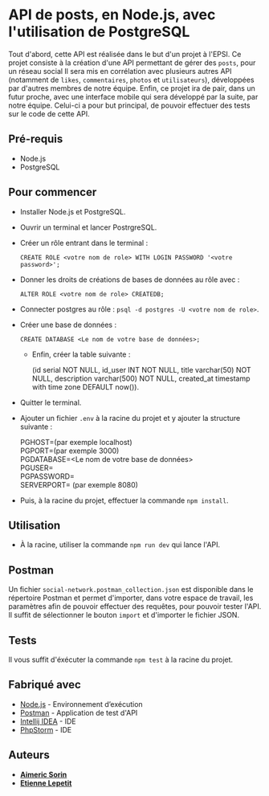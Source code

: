 # API de posts, en Node.js, avec l'utilisation de PostgreSQL

Tout d'abord, cette API est réalisée dans le but d'un projet à l'EPSI.
Ce projet consiste à la création d'une API permettant de gérer des `posts`, pour un réseau social
Il sera mis en corrélation avec plusieurs autres API (notamment de `likes`, `commentaires`, `photos` 
et `utilisateurs`), développées par d'autres membres de notre équipe. Enfin, ce projet ira de pair, dans un
futur proche, avec une interface mobile qui sera développé par la suite, par notre équipe.
Celui-ci a pour but principal, de pouvoir effectuer des tests sur le code de cette API.

## Pré-requis

- Node.js
- PostgreSQL

## Pour commencer 

- Installer Node.js et PostgreSQL.

- Ouvrir un terminal et lancer PostrgreSQL.
- Créer un rôle entrant dans le terminal :  


      CREATE ROLE <votre nom de role> WITH LOGIN PASSWORD '<votre password>';
- Donner les droits de créations de bases de données au rôle avec :


      ALTER ROLE <votre nom de role> CREATEDB;
- Connecter postgres au rôle : `psql -d postgres -U <votre nom de role>`.
- Créer une base de données :


      CREATE DATABASE <Le nom de votre base de données>;
  - Enfin, créer la table suivante :  
  

    (id serial NOT NULL,
    id_user INT NOT NULL,
    title varchar(50) NOT NULL,
    description varchar(500) NOT NULL,
    created_at timestamp with time zone DEFAULT now()).

- Quitter le terminal.
- Ajouter un fichier `.env` à la racine du projet et y ajouter la structure suivante :



    PGHOST=<votre host>(par exemple localhost)  
    PGPORT=<votre port>(par exemple 3000)  
    PGDATABASE=<Le nom de votre base de données>  
    PGUSER=<votre nom de role>  
    PGPASSWORD=<votre password>  
    SERVERPORT=<votre port serveur> (par exemple 8080)  
- Puis, à la racine du projet, effectuer la commande `npm install`.


## Utilisation

- À la racine, utiliser la commande `npm run dev` qui lance l'API.

## Postman

Un fichier `social-network.postman_collection.json` est disponible dans le répertoire Postman
et permet d'importer, dans votre espace de travail, les paramètres afin de pouvoir effectuer des
requêtes, pour pouvoir tester l'API. Il suffit de sélectionner le bouton `import` et d'importer 
le fichier JSON. 

## Tests

Il vous suffit d'éxécuter la commande `npm test` à la racine du projet.

## Fabriqué avec

* [Node.js](https://nodejs.org/fr/) - Environnement d’exécution
* [Postman](https://www.postman.com/) - Application de test d'API
* [Intellij IDEA](https://www.jetbrains.com/fr-fr/idea/) - IDE
* [PhpStorm](https://www.jetbrains.com/fr-fr/phpstorm/) - IDE

## Auteurs
* **[Aimeric Sorin](https://github.com/EtienneLep)**
* **[Etienne Lepetit](https://github.com/aimeric-sr)**

